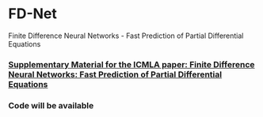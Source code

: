 # FD-Net
Finite Difference Neural Networks - Fast Prediction of Partial Differential Equations

### [Supplementary Material for the ICMLA paper: Finite Difference Neural Networks: Fast Prediction of Partial Differential Equations](supp_icmla_fdnet.pdf)

### Code will be available
